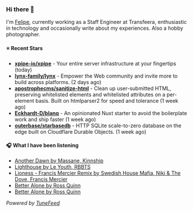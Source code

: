 ### Hi there 👋

I'm [Felipe](https://felipevm.com), currently working as a Staff Engineer at Transfeera, enthusiastic in technology and occasionally write about my experiences. Also a hobby photographer.

#### ⭐ Recent Stars
- **[xpipe-io/xpipe](https://github.com/xpipe-io/xpipe)** - Your entire server infrastructure at your fingertips (today)
- **[lynx-family/lynx](https://github.com/lynx-family/lynx)** - Empower the Web community and invite more to build across platforms. (2 days ago)
- **[apostrophecms/sanitize-html](https://github.com/apostrophecms/sanitize-html)** - Clean up user-submitted HTML, preserving whitelisted elements and whitelisted attributes on a per-element basis. Built on htmlparser2 for speed and tolerance (1 week ago)
- **[Eckhardt-D/blanq](https://github.com/Eckhardt-D/blanq)** - An opinionated Nuxt starter to avoid the boilerplate work and ship faster (1 week ago)
- **[outerbase/starbasedb](https://github.com/outerbase/starbasedb)** - HTTP SQLite scale-to-zero database on the edge built on Cloudflare Durable Objects. (1 week ago)

#### 🎧 What I have been listening
- [Another Dawn by Massane, Kinnship](https://open.spotify.com/track/77yuMisqclmt9pq5MnrxRA)
- [Lighthouse by Le Youth, RBBTS](https://open.spotify.com/track/5yBIDuyXwZGF0RXRbNak0A)
- [Lioness - Francis Mercier Remix by Swedish House Mafia, Niki &amp; The Dove, Francis Mercier](https://open.spotify.com/track/6TgpTpkYneftsKfovhWQiq)
- [Better Alone by Ross Quinn](https://open.spotify.com/track/7fsiHd1FrQjjBdHvMA7uY7)
- [Better Alone by Ross Quinn](https://open.spotify.com/track/7fsiHd1FrQjjBdHvMA7uY7)

_Powered by [TuneFeed](https://tunefeed.app?ref=github.com)_
